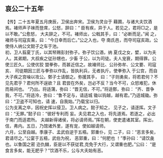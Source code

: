 ## 哀公二十五年

【传】二十五年夏五月庚辰，卫侯出奔宋。卫侯为灵台于
藉圃，与诸大夫饮酒焉。褚师声子袜而登席，公怒，辞曰：“
臣有疾，异于人。若见之，君将□之，是以不敢。”公愈怒，
大夫辞之，不可。褚师出，公戟其手，曰：“必断而足。”闻
之，褚师与司寇亥乘，曰：“今日幸而后亡。”公之入也，夺
南氏邑，而夺司寇亥政。公使侍人纳公文懿子之车于池。  
初，卫人翦夏丁氏，以其帑赐彭封弥子。弥子饮公酒，纳
夏戊之女，嬖，以为夫人。其弟期，大叔疾之従孙甥也，少畜
于公，以为司徒。夫人宠衰，期得罪。公使三匠久。公使优狡
盟拳弥，而甚近信之。故褚师比、公孙弥牟、公文要、司寇亥、
司徒期因三匠与拳弥以作乱，皆执利兵，无者执斤。使拳弥入
于公宫，而自大子疾之宫噪以攻公。鄄子士请御之。弥援其手，
曰：“子则勇矣，将若君何？不见先君乎？君何所不逞欲？且
君尝在外矣，岂必不反？当今不可，众怒难犯，休而易间也。
“乃出。将适蒲，弥曰：“晋无信，不可。”将适鄄，弥曰：
“齐、晋争我，不可。”将适泠，弥曰：“鲁不足与，请适城
锄以钩越，越有君。”乃适城锄。弥曰：“卫盗不可知也，请
速，自我始。”乃载宝以归。  
公为支离之卒，因祝史挥以侵卫。卫人病之。懿子知之，
见子之，请逐挥。文子曰：“无罪。”懿子曰：“彼好专利而
妄。夫见君之入也，将先道焉。若逐之，必出于南门而适君所。
夫越新得诸侯，将必请师焉。”挥在朝，使吏遣诸其室。挥出，
信，弗内。五日，乃馆诸外里，遂有宠，使如越请师。  
六月，公至自越。季康子、孟武伯逆于五梧。郭重仆，见
二子，曰：“恶言多矣，君请尽之。”公宴于五梧，武伯为祝，
恶郭重，曰：“何肥也 ！”季孙曰：“请饮彘也。以鲁国之密
迩仇雠，臣是以不获従君,克免于大行，又谓重也肥。”公曰：
“是食言多矣，能无肥乎？”饮酒不乐，公与大夫始有恶。

